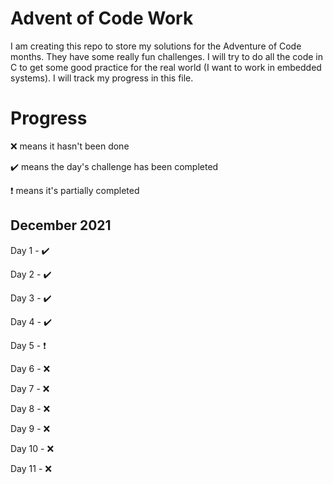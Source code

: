 # Advent of Code Work
I am creating this repo to store my solutions for the Adventure of Code months. They have some really fun challenges. I will try to do all the code in C to get some good practice for the real world (I want to work in embedded systems). I will track my progress in this file.

# Progress
:x: means it hasn't been done

:heavy_check_mark: means the day's challenge has been completed

:exclamation: means it's partially completed

## December 2021
Day 1 - :heavy_check_mark:

Day 2 - :heavy_check_mark:

Day 3 - :heavy_check_mark:

Day 4 - :heavy_check_mark:

Day 5 - :exclamation:

Day 6 - :x:

Day 7 - :x:

Day 8 - :x:

Day 9 - :x:

Day 10 - :x:

Day 11 - :x: